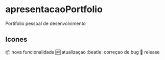 # apresentacaoPortfolio
Portifolio pessoal de desenvolvimento

## Icones
:package: nova funcionalidade
:up: atualizaçao
:beatle: correçao de bug
:checkered_flag: release